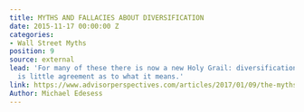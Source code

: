 ```yaml
---
title: MYTHS AND FALLACIES ABOUT DIVERSIFICATION
date: 2015-11-17 00:00:00 Z
categories:
- Wall Street Myths
position: 9
source: external
lead: 'For many of these there is now a new Holy Grail: diversification. But there
  is little agreement as to what it means.'
link: https://www.advisorperspectives.com/articles/2017/01/09/the-myths-and-fallacies-about-diversified-portfolios
Author: Michael Edesess
---
```


